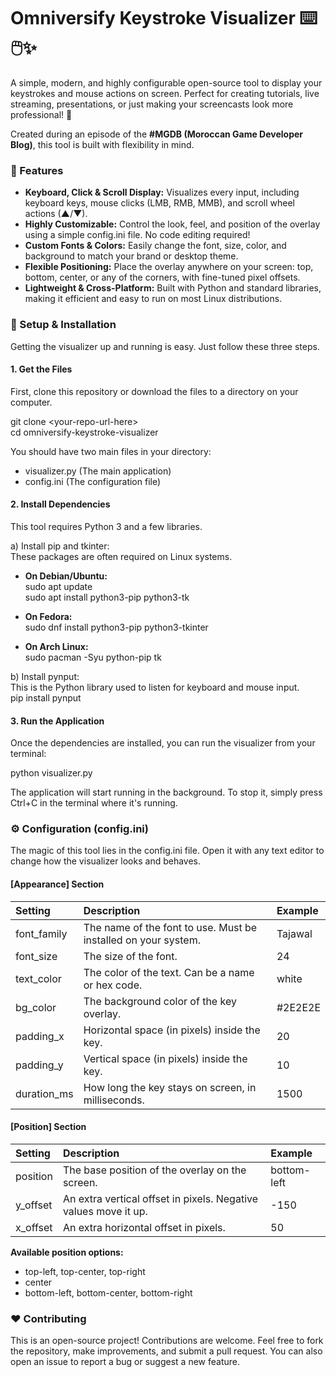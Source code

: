 # **Omniversify Keystroke Visualizer ⌨️🖱️✨**

A simple, modern, and highly configurable open-source tool to display your keystrokes and mouse actions on screen. Perfect for creating tutorials, live streaming, presentations, or just making your screencasts look more professional\! 🚀

Created during an episode of the **\#MGDB (Moroccan Game Developer Blog)**, this tool is built with flexibility in mind.

### **🌟 Features**

* **Keyboard, Click & Scroll Display:** Visualizes every input, including keyboard keys, mouse clicks (LMB, RMB, MMB), and scroll wheel actions (▲/▼).  
* **Highly Customizable:** Control the look, feel, and position of the overlay using a simple config.ini file. No code editing required\!  
* **Custom Fonts & Colors:** Easily change the font, size, color, and background to match your brand or desktop theme.  
* **Flexible Positioning:** Place the overlay anywhere on your screen: top, bottom, center, or any of the corners, with fine-tuned pixel offsets.  
* **Lightweight & Cross-Platform:** Built with Python and standard libraries, making it efficient and easy to run on most Linux distributions.

### **🚀 Setup & Installation**

Getting the visualizer up and running is easy. Just follow these three steps.

#### **1\. Get the Files**

First, clone this repository or download the files to a directory on your computer.

git clone \<your-repo-url-here\>  
cd omniversify-keystroke-visualizer

You should have two main files in your directory:

* visualizer.py (The main application)  
* config.ini (The configuration file)

#### **2\. Install Dependencies**

This tool requires Python 3 and a few libraries.

a) Install pip and tkinter:  
These packages are often required on Linux systems.

* **On Debian/Ubuntu:**  
  sudo apt update  
  sudo apt install python3-pip python3-tk

* **On Fedora:**  
  sudo dnf install python3-pip python3-tkinter

* **On Arch Linux:**  
  sudo pacman \-Syu python-pip tk

b) Install pynput:  
This is the Python library used to listen for keyboard and mouse input.  
pip install pynput

#### **3\. Run the Application**

Once the dependencies are installed, you can run the visualizer from your terminal:

python visualizer.py

The application will start running in the background. To stop it, simply press Ctrl+C in the terminal where it's running.

### **⚙️ Configuration (config.ini)**

The magic of this tool lies in the config.ini file. Open it with any text editor to change how the visualizer looks and behaves.

#### **\[Appearance\] Section**

| Setting | Description | Example |
| :---- | :---- | :---- |
| font\_family | The name of the font to use. Must be installed on your system. | Tajawal |
| font\_size | The size of the font. | 24 |
| text\_color | The color of the text. Can be a name or hex code. | white |
| bg\_color | The background color of the key overlay. | \#2E2E2E |
| padding\_x | Horizontal space (in pixels) inside the key. | 20 |
| padding\_y | Vertical space (in pixels) inside the key. | 10 |
| duration\_ms | How long the key stays on screen, in milliseconds. | 1500 |

#### **\[Position\] Section**

| Setting | Description | Example |
| :---- | :---- | :---- |
| position | The base position of the overlay on the screen. | bottom-left |
| y\_offset | An extra vertical offset in pixels. Negative values move it up. | \-150 |
| x\_offset | An extra horizontal offset in pixels. | 50 |

**Available position options:**

* top-left, top-center, top-right  
* center  
* bottom-left, bottom-center, bottom-right

### **❤️ Contributing**

This is an open-source project\! Contributions are welcome. Feel free to fork the repository, make improvements, and submit a pull request. You can also open an issue to report a bug or suggest a new feature.